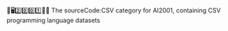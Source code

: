 🧠️🖥️2️⃣️0️⃣️0️⃣️1️⃣️💾️📜️ The sourceCode:CSV category for AI2001, containing CSV programming language datasets
